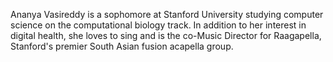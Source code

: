 Ananya Vasireddy is a sophomore at Stanford University studying computer science on the computational biology track. In addition to her interest in digital health, she loves to sing and is the co-Music Director for Raagapella, Stanford's premier South Asian fusion acapella group. 
